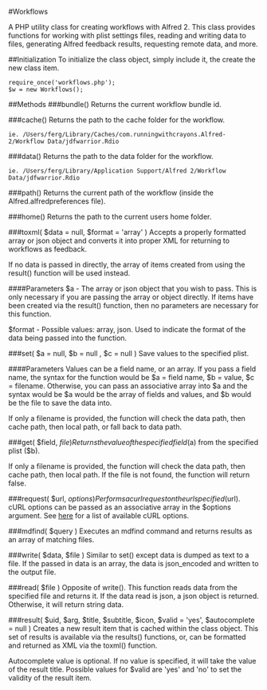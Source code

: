#Workflows

A PHP utility class for creating workflows with Alfred 2. This class provides functions for working with plist settings files, reading and writing data to files, generating Alfred feedback results, requesting remote data, and more.

##Initialization
To initialize the class object, simply include it, the create the new class item.

	require_once('workflows.php');
	$w = new Workflows();

##Methods
###bundle()
Returns the current workflow bundle id.

###cache()
Returns the path to the cache folder for the workflow.

	ie. /Users/ferg/Library/Caches/com.runningwithcrayons.Alfred-2/Workflow Data/jdfwarrior.Rdio

###data()
Returns the path to the data folder for the workflow.

	ie. /Users/ferg/Library/Application Support/Alfred 2/Workflow Data/jdfwarrior.Rdio

###path()
Returns the current path of the workflow (inside the Alfred.alfredpreferences file).

###home()
Returns the path to the current users home folder.

###toxml( $data = null, $format = 'array' )
Accepts a properly formatted array or json object and converts it into proper XML for returning to workflows as feedback.

If no data is passed in directly, the array of items created from using the result() function will be used instead.

####Parameters
$a - The array or json object that you wish to pass. This is only necessary if you are passing the array or object directly. If items have been created via the result() function, then no parameters are necessary for this function.

$format - Possible values: array, json. Used to indicate the format of the data being passed into the function.

###set( $a = null, $b = null , $c = null )
Save values to the specified plist.

####Parameters
Values can be a field name, or an array. If you pass a field name, the syntax for the function would be $a = field name, $b = value, $c = filename. Otherwise, you can pass an associative array into $a and the syntax would be $a would be the array of fields and values, and $b would be the file to save the data into.

If only a filename is provided, the function will check the data path, then cache path, then local path, or fall back to data path.

###get( $field, $file )
Returns the value of the specified field ($a) from the specified plist ($b).

If only a filename is provided, the function will check the data path, then cache path, then local path. If the file is not found, the function will return false.

###request( $url, $options )
Performs a curl request on the url specified ($url). cURL options can be passed as an associative array in the $options argument. See [here](http://www.php.net/manual/en/function.curl-setopt.php) for a list of available cURL options.


###mdfind( $query )
Executes an mdfind command and returns results as an array of matching files.

###write( $data, $file )
Similar to set() except data is dumped as text to a file. If the passed in data is an array, the data is json_encoded and written to the output file.

###read( $file )
Opposite of write(). This function reads data from the specified file and returns it. If the data read is json, a json object is returned. Otherwise, it will return string data.

###result( $uid, $arg, $title, $subtitle, $icon, $valid = 'yes', $autocomplete = null )
Creates a new result item that is cached within the class object. This set of results is available via the results() functions, or, can be formatted and returned as XML via the toxml() function.

Autocomplete value is optional. If no value is specified, it will take the value of the result title. Possible values for $valid are 'yes' and 'no' to set the validity of the result item.